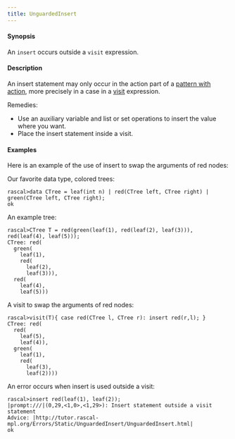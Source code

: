 ```yaml
---
title: UnguardedInsert
---
```


#### Synopsis

An `insert` occurs outside a `visit` expression.

#### Description

An insert statement may only occur in the action part of a [pattern with action](../../Rascal/Expressions/Visit/PatternWithAction/index.md), 
more precisely in a case in a 
[visit](../../Rascal/Expressions/Visit/index.md) expression. 

Remedies:

*  Use an auxiliary variable and list or set operations to insert the value where you want.
*  Place the insert statement inside a visit.

#### Examples

Here is an example of the use of insert to swap the arguments of red nodes:

Our favorite data type, colored trees:

```rascal-shell ,error
rascal>data CTree = leaf(int n) | red(CTree left, CTree right) | green(CTree left, CTree right);
ok
```
An example tree:

```rascal-shell ,continue,error
rascal>CTree T = red(green(leaf(1), red(leaf(2), leaf(3))), red(leaf(4), leaf(5)));
CTree: red(
  green(
    leaf(1),
    red(
      leaf(2),
      leaf(3))),
  red(
    leaf(4),
    leaf(5)))
```
A visit to swap the arguments of red nodes:

```rascal-shell ,continue,error
rascal>visit(T){ case red(CTree l, CTree r): insert red(r,l); }
CTree: red(
  red(
    leaf(5),
    leaf(4)),
  green(
    leaf(1),
    red(
      leaf(3),
      leaf(2))))
```
An error occurs when insert is used outside a visit:

```rascal-shell ,continue,error
rascal>insert red(leaf(1), leaf(2));
|prompt:///|(0,29,<1,0>,<1,29>): Insert statement outside a visit statement
Advice: |http://tutor.rascal-mpl.org/Errors/Static/UnguardedInsert/UnguardedInsert.html|
ok
```


